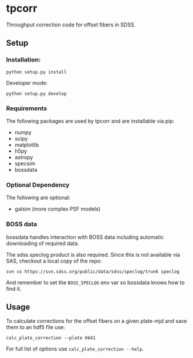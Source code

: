 # tpcorr

Throughput correction code for offset fibers in SDSS.

## Setup

### Installation:

```
python setup.py install
```

Developer mode:

```
python setup.py develop
```

### Requirements

The following packages are used by tpcorr and are installable via pip:

 * numpy
 * scipy
 * matplotlib
 * h5py
 * astropy
 * specsim
 * bossdata

### Optional Dependency

The following are optional:

 * galsim (more complex PSF models)

### BOSS data

bossdata handles interaction with BOSS data including automatic downloading of required data. 

The sdss speclog product is also required. Since this is not available via SAS, checkout a local copy of the repo:

```
svn co https://svn.sdss.org/public/data/sdss/speclog/trunk speclog
```

And remember to set the `BOSS_SPECLOG` env var so bossdata knows how to find it.

## Usage

To calculate corrections for the offset fibers on a given plate-mjd and save them to an hdf5 file use:

```
calc_plate_correction --plate 6641
```

For full list of options use `calc_plate_correction --help`.